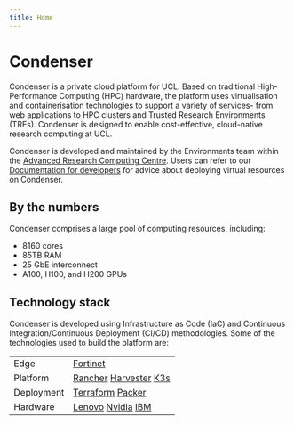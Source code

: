 ```yaml
---
title: Home
---
```


# Condenser

Condenser is a private cloud platform for UCL. Based on traditional High-Performance
Computing (HPC) hardware, the platform uses virtualisation and containerisation
technologies to support a variety of services- from web applications to HPC clusters
and Trusted Research Environments (TREs). Condenser is designed to enable cost-effective,
cloud-native research computing at UCL.

Condenser is developed and maintained by the Environments team within the
[Advanced Research Computing Centre](https://www.ucl.ac.uk/advanced-research-computing/).
Users can refer to our [Documentation for developers](./documentation/index.md)
for advice about deploying virtual resources on Condenser.

## By the numbers

Condenser comprises a large pool of computing resources, including:

- 8160 cores
- 85TB RAM
- 25 GbE interconnect
- A100, H100, and H200 GPUs

## Technology stack

Condenser is developed using Infrastructure as Code (IaC) and Continuous Integration/Continuous
Deployment (CI/CD) methodologies. Some of the technologies used to build the platform
are:

<table>
  <tr>
    <td>Edge</td>
    <td><a href="https://www.fortinet.com/">Fortinet</a></td>
  </tr>
  <tr>
    <td>Platform</td>
    <td><a href="https://www.rancher.com/">Rancher</a> <a href="https://harvesterhci.io/">Harvester</a> <a href="https://k3s.io/">K3s</a></td>
  </tr>
  <tr>
    <td>Deployment</td>
    <td><a href="https://developer.hashicorp.com/terraform">Terraform</a> <a href="https://developer.hashicorp.com/packer">Packer</a></td>
  </tr>
  <tr>
    <td>Hardware</td>
    <td><a href="https://www.lenovo.com/">Lenovo</a> <a href="https://www.nvidia.com/">Nvidia</a> <a href="https://www.ibm.com/">IBM</a></td>
  </tr>
</table>
